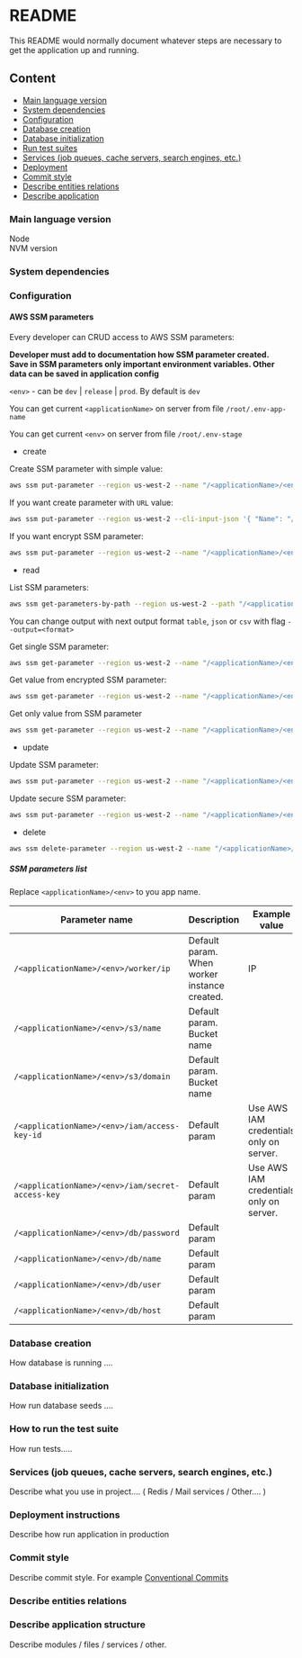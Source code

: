# README

This README would normally document whatever steps are necessary to get the
application up and running.

## Content

 - [Main language version](#main-lang-version)
 - [System dependencies](#system-dependencies)
 - [Configuration](#configuration)
 - [Database creation](#db-creation)
 - [Database initialization](#db-init)
 - [Run test suites](#run-tests)
 - [Services (job queues, cache servers, search engines, etc.)](#additional-services)
 - [Deployment](#deployment)
 - [Commit style](#vcs-commit-style)
 - [Describe entities relations](#description-entities-relations)
 - [Describe application](#description-application)

### <a id="main-lang-version"></a> Main language version

Node  
NVM version  

### <a id="system-dependencies"></a> System dependencies

### <a id="configuration"></a> Configuration

#### AWS SSM parameters  
 
 Every developer can CRUD access to AWS SSM parameters:
 
 **Developer must add to documentation how SSM parameter created.**  
 **Save in SSM parameters only important environment variables. Other data can be saved in application config**  

 `<env>` - can be `dev` | `release` | `prod`. By default is `dev`  

You can get current `<applicationName>` on server from file `/root/.env-app-name`   

You can get current `<env>` on server from file `/root/.env-stage`  


  - create
  
Create SSM parameter with simple value:
  ```bash
aws ssm put-parameter --region us-west-2 --name "/<applicationName>/<env>/example" --value "hello" --type String
```
  
If you want create parameter with `URL` value:
  ```bash
aws ssm put-parameter --region us-west-2 --cli-input-json '{ "Name": "/<applicationName>/<env>/param-name", "Value": "https://google.com/", "Type": "String" }'
```

If you want encrypt SSM parameter:
  ```bash
aws ssm put-parameter --region us-west-2 --name "/<applicationName>/<env>/param-name" --type SecureString --value "hello"
```
  
  - read
  
List SSM parameters:
  ```bash
aws ssm get-parameters-by-path --region us-west-2 --path "/<applicationName>/<env>/" --recursive
```
  You can change output with next output format `table`, `json` or `csv` with flag `--output=<format>`  

  
Get single SSM parameter:
  ```bash
aws ssm get-parameter --region us-west-2 --name "/<applicationName>/<env>/param-name"
```

Get value from encrypted SSM parameter:
```bash
aws ssm get-parameter --region us-west-2 --name "/<applicationName>/<env>/param-name" --with-decryption
```

Get only value from SSM parameter
```bash
aws ssm get-parameter --region us-west-2 --name "/<applicationName>/<env>/param-name" --query Parameter.Value --output text
```

  
  - update

Update SSM parameter:
```bash
aws ssm put-parameter --region us-west-2 --name "/<applicationName>/<env>/param-name" --type String --value "hello" --overwrite
```

Update secure SSM parameter:
```bash
aws ssm put-parameter --region us-west-2 --name "/<applicationName>/<env>/param-name" --type SecureString --value "hello" --overwrite
```
  
  - delete
  
  ```bash
aws ssm delete-parameter --region us-west-2 --name "/<applicationName>/<env>/example"
```

##### SSM parameters list  

Replace `<applicationName>/<env>` to you app name.  

| Parameter name  | Description | Example value |
| ------------- | ------------- | ------------- |
| `/<applicationName>/<env>/worker/ip`  | Default param. When worker instance created.  | IP |
| `/<applicationName>/<env>/s3/name`  | Default param. Bucket name  |  |
| `/<applicationName>/<env>/s3/domain`  | Default param. Bucket name  |  |
| `/<applicationName>/<env>/iam/access-key-id`  | Default param  | Use AWS IAM credentials only on server. |
| `/<applicationName>/<env>/iam/secret-access-key`  | Default param  | Use AWS IAM credentials only on server. |
| `/<applicationName>/<env>/db/password`  | Default param  |  |
| `/<applicationName>/<env>/db/name`  | Default param  |  |
| `/<applicationName>/<env>/db/user`  | Default param  |  |
| `/<applicationName>/<env>/db/host`  | Default param  |  |

### <a id="db-creation"></a> Database creation

How database is running ....

### <a id="db-init"></a> Database initialization

How run database seeds ....

### <a id="run-tests"></a> How to run the test suite

How run tests.....

### <a id="additional-services"></a> Services (job queues, cache servers, search engines, etc.)

Describe what you use in project.... ( Redis / Mail services / Other.... )

### <a id="deployment"></a> Deployment instructions

Describe how run application in production

### <a id="vcs-commit-style"></a> Commit style

Describe commit style. For example [Conventional Commits](https://www.conventionalcommits.org/en/v1.0.0/)  

###  <a id="description-entities-relations"></a> Describe entities relations


###  <a id="description-application"></a> Describe application structure

Describe modules / files / services / other.  
